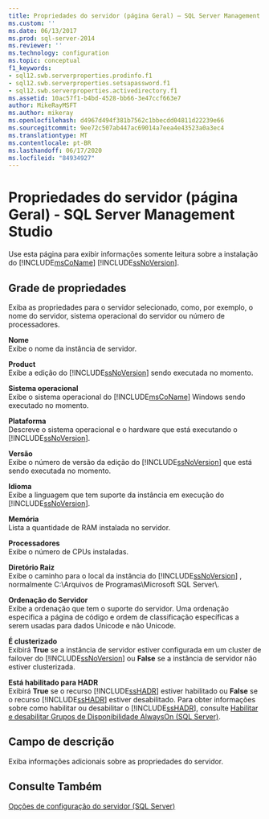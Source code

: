 ```yaml
---
title: Propriedades do servidor (página Geral) – SQL Server Management Studio | Microsoft Docs
ms.custom: ''
ms.date: 06/13/2017
ms.prod: sql-server-2014
ms.reviewer: ''
ms.technology: configuration
ms.topic: conceptual
f1_keywords:
- sql12.swb.serverproperties.prodinfo.f1
- sql12.swb.serverproperties.setsapassword.f1
- sql12.swb.serverproperties.activedirectory.f1
ms.assetid: 10ac57f1-b4bd-4528-bb66-3e47ccf663e7
author: MikeRayMSFT
ms.author: mikeray
ms.openlocfilehash: d4967d494f381b7562c1bbecdd04811d22239e66
ms.sourcegitcommit: 9ee72c507ab447ac69014a7eea4e43523a0a3ec4
ms.translationtype: MT
ms.contentlocale: pt-BR
ms.lasthandoff: 06/17/2020
ms.locfileid: "84934927"
---
```

# <a name="server-properties-general-page---sql-server-management-studio"></a>Propriedades do servidor (página Geral) - SQL Server Management Studio
  Use esta página para exibir informações somente leitura sobre a instalação do [!INCLUDE[msCoName](../../includes/msconame-md.md)] [!INCLUDE[ssNoVersion](../../includes/ssnoversion-md.md)].  
  
## <a name="property-grid"></a>Grade de propriedades  
 Exiba as propriedades para o servidor selecionado, como, por exemplo, o nome do servidor, sistema operacional do servidor ou número de processadores.  
  
 **Nome**  
 Exibe o nome da instância de servidor.  
  
 **Product**  
 Exibe a edição do [!INCLUDE[ssNoVersion](../../includes/ssnoversion-md.md)] sendo executada no momento.  
  
 **Sistema operacional**  
 Exibe o sistema operacional do [!INCLUDE[msCoName](../../includes/msconame-md.md)] Windows sendo executado no momento.  
  
 **Plataforma**  
 Descreve o sistema operacional e o hardware que está executando o [!INCLUDE[ssNoVersion](../../includes/ssnoversion-md.md)].  
  
 **Versão**  
 Exibe o número de versão da edição do [!INCLUDE[ssNoVersion](../../includes/ssnoversion-md.md)] que está sendo executada no momento.  
  
 **Idioma**  
 Exibe a linguagem que tem suporte da instância em execução do [!INCLUDE[ssNoVersion](../../includes/ssnoversion-md.md)].  
  
 **Memória**  
 Lista a quantidade de RAM instalada no servidor.  
  
 **Processadores**  
 Exibe o número de CPUs instaladas.  
  
 **Diretório Raiz**  
 Exibe o caminho para o local da instância do [!INCLUDE[ssNoVersion](../../includes/ssnoversion-md.md)] , normalmente C:\Arquivos de Programas\Microsoft SQL Server\\.  
  
 **Ordenação do Servidor**  
 Exibe a ordenação que tem o suporte do servidor. Uma ordenação especifica a página de código e ordem de classificação específicas a serem usadas para dados Unicode e não Unicode.  
  
 **É clusterizado**  
 Exibirá **True** se a instância de servidor estiver configurada em um cluster de failover do [!INCLUDE[ssNoVersion](../../includes/ssnoversion-md.md)] ou **False** se a instância de servidor não estiver clusterizada.  
  
 **Está habilitado para HADR**  
 Exibirá **True** se o recurso [!INCLUDE[ssHADR](../../includes/sshadr-md.md)] estiver habilitado ou **False** se o recurso [!INCLUDE[ssHADR](../../includes/sshadr-md.md)] estiver desabilitado. Para obter informações sobre como habilitar ou desabilitar o [!INCLUDE[ssHADR](../../includes/sshadr-md.md)], consulte [Habilitar e desabilitar Grupos de Disponibilidade AlwaysOn &#40;SQL Server&#41;](../availability-groups/windows/enable-and-disable-always-on-availability-groups-sql-server.md).  
  
## <a name="description-field"></a>Campo de descrição  
 Exiba informações adicionais sobre as propriedades do servidor.  
  
## <a name="see-also"></a>Consulte Também  
 [Opções de configuração do servidor &#40;SQL Server&#41;](server-configuration-options-sql-server.md)  
  
  

